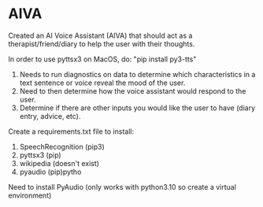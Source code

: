 # AIVA
Created an AI Voice Assistant (AIVA) that should act as a therapist/friend/diary to help the user with their thoughts.

In order to use pyttsx3 on MacOS, do: "pip install py3-tts"

1. Needs to run diagnostics on data to determine which characteristics in a text sentence or voice reveal the mood of the user.
2. Need to then determine how the voice assistant would respond to the user.
3. Determine if there are other inputs you would like the user to have (diary entry, advice, etc).

Create a requirements.txt file to install:
1. SpeechRecognition (pip3)
2. pyttsx3 (pip)
3. wikipedia (doesn't exist)
4. pyaudio (pip)pytho

Need to install PyAudio (only works with python3.10 so create a virtual environment)